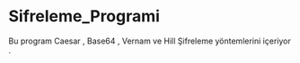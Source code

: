 # Sifreleme_Programi
Bu program Caesar , Base64  , Vernam ve Hill Şifreleme yöntemlerini içeriyor . 
